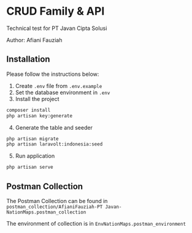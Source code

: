 # CRUD Family & API

Technical test for PT Javan Cipta Solusi

Author: Afiani Fauziah

## Installation

Please follow the instructions below:

1. Create `.env` file from `.env.example`
2. Set the database environment in `.env`
3. Install the project

```bash
composer install
php artisan key:generate
```

4. Generate the table and seeder

```bash
php artisan migrate
php artisan laravolt:indonesia:seed
```

5. Run application

```bash
php artisan serve
```

## Postman Collection

The Postman Collection can be found in `postman_collection/AfianiFauziah-PT Javan-NationMaps.postman_collection`

The environment of collection is in `EnvNationMaps.postman_environment`